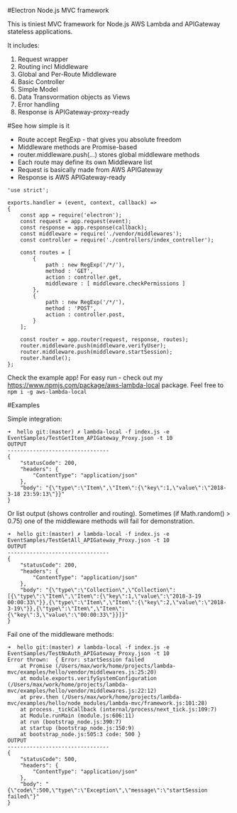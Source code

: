 #Electron Node.js MVC framework

This is tiniest MVC framework for Node.js AWS Lambda and APIGateway stateless applications.

It includes:
1. Request wrapper
2. Routing incl Middleware
3. Global and Per-Route Middleware
4. Basic Controller
5. Simple Model
6. Data Transvormation objects as Views
7. Error handling
8. Response is APIGateway-proxy-ready

#See how simple is it

* Route accept RegExp - that gives you absolute freedom
* Middleware methods are Promise-based
* router.middleware.push(...) stores global middleware methods
* Each route may define its own Middleware list
* Request is basically made from AWS APIGateway
* Response is AWS APIGateway-ready
```
'use strict';

exports.handler = (event, context, callback) =>
{
    const app = require('electron');
    const request = app.request(event);
    const response = app.response(callback);
    const middleware = require('./vendor/middlewares');
    const controller = require('./controllers/index_controller');

    const routes = [
        {
            path : new RegExp('/*/'),
            method : 'GET',
            action : controller.get,
            middleware : [ middleware.checkPermissions ]
        },
        {
            path : new RegExp('/*/'),
            method : 'POST',
            action : controller.post,
        }
    ];

    const router = app.router(request, response, routes);
    router.middleware.push(middleware.verifyUser);
    router.middleware.push(middleware.startSession);
    router.handle();
};
```

Check the example app! For easy run - check out my https://www.npmjs.com/package/aws-lambda-local package. Feel free to `npm i -g aws-lambda-local`

#Examples

Simple integration:
```
➜  hello git:(master) ✗ lambda-local -f index.js -e EventSamples/TestGetItem_APIGateway_Proxy.json -t 10
OUTPUT
--------------------------------
{
    "statusCode": 200,
    "headers": {
        "ContentType": "application/json"
    },
    "body": "{\"type\":\"Item\",\"Item\":{\"key\":1,\"value\":\"2018-3-18 23:59:13\"}}"
}

```

Or list output (shows controller and routing). Sometimes (if Math.random() > 0.75) one of the middleware methods will fail for demonstration.
```
➜  hello git:(master) ✗ lambda-local -f index.js -e EventSamples/TestGetAll_APIGateway_Proxy.json -t 10
OUTPUT
--------------------------------
{
    "statusCode": 200,
    "headers": {
        "ContentType": "application/json"
    },
    "body": "{\"type\":\"Collection\",\"Collection\":[{\"type\":\"Item\",\"Item\":{\"key\":1,\"value\":\"2018-3-19 00:00:33\"}},{\"type\":\"Item\",\"Item\":{\"key\":2,\"value\":\"2018-3-19\"}},{\"type\":\"Item\",\"Item\":{\"key\":3,\"value\":\"00:00:33\"}}]}"
}
```

Fail one of the middleware methods:
```
➜  hello git:(master) ✗ lambda-local -f index.js -e EventSamples/TestNoAuth_APIGateway_Proxy.json -t 10
Error thrown:  { Error: startSession failed
    at Promise (/Users/max/work/home/projects/lambda-mvc/examples/hello/vendor/middlewares.js:25:20)
    at module.exports.verifySystemConfiguration (/Users/max/work/home/projects/lambda-mvc/examples/hello/vendor/middlewares.js:22:12)
    at prev.then (/Users/max/work/home/projects/lambda-mvc/examples/hello/node_modules/lambda-mvc/framework.js:101:28)
    at process._tickCallback (internal/process/next_tick.js:109:7)
    at Module.runMain (module.js:606:11)
    at run (bootstrap_node.js:390:7)
    at startup (bootstrap_node.js:150:9)
    at bootstrap_node.js:505:3 code: 500 }
OUTPUT
--------------------------------
{
    "statusCode": 500,
    "headers": {
        "ContentType": "application/json"
    },
    "body": "{\"code\":500,\"type\":\"Exception\",\"message\":\"startSession failed\"}"
}

```
